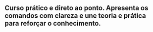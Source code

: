 Curso prático e direto ao ponto. Apresenta os comandos com clareza e une teoria e prática para reforçar o conhecimento.
--
